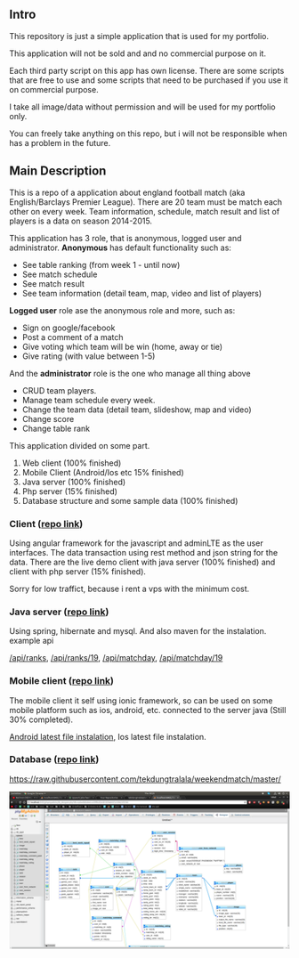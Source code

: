 ## Intro
This repository is just a simple application that is used for my portfolio.

This application will not be sold and and no commercial purpose on it. 

Each third party script on this app has own license. There are some scripts that are free to use and some scripts that need to be purchased if you use it on commercial purpose.

I take all image/data without permission and will be used for my portfolio only.

You can freely take anything on this repo, but i will not be responsible when has a problem in the future.

## Main Description
This is a repo of a application about england football match (aka English/Barclays Premier League).
There are 20 team must be match each other on every week. Team information, schedule, match result and list of players is a data on season 2014-2015.

This application has 3 role, that is anonymous, logged user and administrator.
<b>Anonymous</b> has default functionality such as:
- See table ranking (from week 1 - until now)
- See match schedule
- See match result
- See team information (detail team, map, video and list of players)

<b>Logged user</b> role ase the anonymous role and more, such as:
- Sign on google/facebook
- Post a comment of a match
- Give voting which team will be win (home, away or tie)
- Give rating (with value between 1-5)

And the <b>administrator</b> role is the one who manage all thing above
- CRUD team players.
- Manage team schedule every week.
- Change the team data (detail team, slideshow, map and video)
- Change score
- Change table rank

This application divided on some part.
1. Web client (100% finished)
2. Mobile Client (Android/Ios etc 15% finished)
3. Java server (100% finished)
4. Php server (15% finished)
5. Database structure and some  sample data (100% finished)

### Client (<a href="https://github.com/tekdungtralala/eplweb_client">repo link</a>)

Using angular framework for the javascript and adminLTE as the user interfaces.
The data transaction using rest method and json string for the data.
There are the live demo
<a>client with java server (100% finished)</a> and <a> client with php server (15% finished)</a>.

Sorry for low traffict, because i rent a vps with the minimum cost.

### Java server (<a href="https://github.com/tekdungtralala/eplweb_java_server">repo link</a>)

Using spring, hibernate and mysql. And also maven for the instalation.
example api 

[/api/ranks](http://wiwitadityasaputra.info:8080/api/ranks), [/api/ranks/19](http://wiwitadityasaputra.info:8080/api/ranks/19), [/api/matchday](http://wiwitadityasaputra.info:8080/api/matchday), [/api/matchday/19](http://wiwitadityasaputra.info:8080/api/matchday/19)

### Mobile client (<a href="https://github.com/tekdungtralala/weekendmatch_mobile_client">repo link</a>)

The mobile client it self using ionic framework, so can be used on some mobile platform such as ios, android, etc. connected to the server java (Still 30% completed).

<a href="https://github.com/tekdungtralala/weekendmatch_mobile_client/raw/master/latest_file_instalation/weekend-match.apk">Android latest file instalation</a>, <a>Ios latest file instalation.</a>

### Database (<a href="https://github.com/tekdungtralala/weekendmatch/tree/master/database">repo link</a>)

https://raw.githubusercontent.com/tekdungtralala/weekendmatch/master/

![Alt text](/Screenshot%20from%202017-11-23%2009-25-31.png?raw=true "Optional Title")

